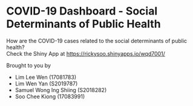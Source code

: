 # COVID-19 Dashboard - Social Determinants of Public Health

How are the COVID-19 cases related to the social determinants of public health?  
Check the Shiny App at https://rickysoo.shinyapps.io/wqd7001/

Brought to you by
- Lim Lee Wen (17081783)
- Lim Wen Yan (S2019787)
- Samuel Wong Ing Shiing (S2018282)
- Soo Chee Kiong (17083991)
